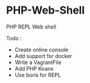 PHP-Web-Shell
=============

PHP REPL Web shell

Todo :
 - Create online console
 - Add support for docker
 - Write a VagrantFile
 - Add PHP Koans
 - Use boris for REPL

